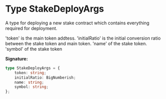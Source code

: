 
# Type StakeDeployArgs

A type for deploying a new stake contract which contains everything required for deployment.

'token' is the main token addtess. 'initialRatio' is the initial conversion ratio between the stake token and main token. 'name' of the stake token. 'symbol' of the stake token

<b>Signature:</b>

```typescript
type StakeDeployArgs = {
    token: string;
    initialRatio: BigNumberish;
    name: string;
    symbol: string;
};
```
